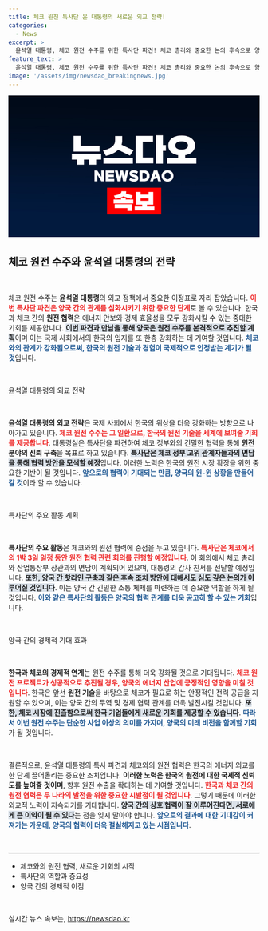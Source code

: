 ```yaml
---
title: 체코 원전 특사단 윤 대통령의 새로운 외교 전략!
categories:
  - News
excerpt: >
  윤석열 대통령, 체코 원전 수주를 위한 특사단 파견! 체코 총리와 중요한 논의 후속으로 양국 간 핫라인 구축도 추진. 이 특별 방문의 결과는? 클릭해 확인하세요!
feature_text: >
  윤석열 대통령, 체코 원전 수주를 위한 특사단 파견! 체코 총리와 중요한 논의 후속으로 양국 간 핫라인 구축도 추진. 이 특별 방문의 결과는? 클릭해 확인하세요!
image: '/assets/img/newsdao_breakingnews.jpg'
---
```


<p><img src="/assets/img/newsdao_breakingnews.jpg" alt="koreaapp 속보" /></p>

<h2 data-ke-size="size26">체코 원전 수주와 윤석열 대통령의 전략</h2>

<p data-ke-size="size16">&nbsp;</p>

<p>체코 원전 수주는 <b>윤석열 대통령</b>의 외교 정책에서 중요한 이정표로 자리 잡았습니다. <b><span style="color: #ee2323;">이번 특사단 파견은 양국 간의 관계를 심화시키기 위한 중요한 단계</span></b>로 볼 수 있습니다. 한국과 체코 간의 <b>원전 협력</b>은 에너지 안보와 경제 효율성을 모두 강화시킬 수 있는 중대한 기회를 제공합니다. <b><span style="background-color: #21538527;">이번 파견과 만남을 통해 양국은 원전 수주를 본격적으로 추진할 계획</span></b>이며 이는 국제 사회에서의 한국의 입지를 또 한층 강화하는 데 기여할 것입니다. <b><span style="color: #1a5490;">체코와의 관계가 강화됨으로써, 한국의 원전 기술과 경험이 국제적으로 인정받는 계기가 될 것</span></b>입니다.</p>

<p data-ke-size="size16">&nbsp;</p>

<p>윤석열 대통령의 외교 전략</p>

<p data-ke-size="size16">&nbsp;</p>

<p><b>윤석열 대통령의 외교 전략</b>은 국제 사회에서 한국의 위상을 더욱 강화하는 방향으로 나아가고 있습니다. <b><span style="color: #ee2323;">체코 원전 수주는 그 일환으로, 한국의 원전 기술을 세계에 보여줄 기회를 제공합니다</span></b>. 대통령실은 특사단을 파견하여 체코 정부와의 긴밀한 협력을 통해 <b>원전 분야의 신뢰 구축</b>을 목표로 하고 있습니다. <b><span style="background-color: #21538527;">특사단은 체코 정부 고위 관계자들과의 면담을 통해 협력 방안을 모색할 예정</span></b>입니다. 이러한 노력은 한국의 원전 시장 확장을 위한 중요한 기반이 될 것입니다. <b><span style="color: #1a5490;">앞으로의 협력이 기대되는 만큼, 양국의 윈-윈 상황을 만들어 갈 것</span></b>이라 할 수 있습니다.</p>

<p data-ke-size="size16">&nbsp;</p>

<p>특사단의 주요 활동 계획</p>

<p data-ke-size="size16">&nbsp;</p>

<p><b>특사단의 주요 활동</b>은 체코와의 원전 협력에 중점을 두고 있습니다. <b><span style="color: #ee2323;">특사단은 체코에서의 1박 3일 일정 동안 원전 협력 관련 회의를 진행할 예정입니다</span></b>. 이 회의에서 체코 총리와 산업통상부 장관과의 면담이 계획되어 있으며, 대통령의 감사 친서를 전달할 예정입니다. <b><span style="background-color: #21538527;">또한, 양국 간 핫라인 구축과 같은 후속 조치 방안에 대해서도 심도 깊은 논의가 이루어질 것입니다</span></b>. 이는 양국 간 긴밀한 소통 체제를 마련하는 데 중요한 역할을 하게 될 것입니다. <b><span style="color: #1a5490;">이와 같은 특사단의 활동은 양국의 협력 관계를 더욱 공고히 할 수 있는 기회</span></b>입니다.</p>

<p data-ke-size="size16">&nbsp;</p>

<p>양국 간의 경제적 기대 효과</p>

<p data-ke-size="size16">&nbsp;</p>

<p><b>한국과 체코의 경제적 연계</b>는 원전 수주를 통해 더욱 강화될 것으로 기대됩니다. <b><span style="color: #ee2323;">체코 원전 프로젝트가 성공적으로 추진될 경우, 양국의 에너지 산업에 긍정적인 영향을 미칠 것입니다</span></b>. 한국은 앞선 <b>원전 기술</b>을 바탕으로 체코가 필요로 하는 안정적인 전력 공급을 지원할 수 있으며, 이는 양국 간의 무역 및 경제 협력 관계를 더욱 발전시킬 것입니다. <b><span style="background-color: #21538527;">또한, 체코 시장에 진출함으로써 한국 기업들에게 새로운 기회를 제공할 수 있습니다</span></b>. <b><span style="color: #1a5490;">따라서 이번 원전 수주는 단순한 사업 이상의 의미를 가지며, 양국의 미래 비전을 함께할 기회</span></b>가 될 것입니다.</p>

<p data-ke-size="size16">&nbsp;</p>

<p>결론적으로, 윤석열 대통령의 특사 파견과 체코와의 원전 협력은 한국의 에너지 외교를 한 단계 끌어올리는 중요한 조치입니다. <b>이러한 노력은 한국의 원전에 대한 국제적 신뢰도를 높여줄 것이며</b>, 향후 원전 수출을 확대하는 데 기여할 것입니다. <b><span style="color: #ee2323;">한국과 체코 간의 원전 협력은 두 나라의 발전을 위한 중요한 시발점이 될 것입니다</span></b>. 그렇기 때문에 이러한 외교적 노력이 지속되기를 기대합니다. <b><span style="background-color: #21538527;">양국 간의 상호 협력이 잘 이루어진다면, 서로에게 큰 이익이 될 수 있다</span></b>는 점을 잊지 말아야 합니다. <b><span style="color: #1a5490;">앞으로의 결과에 대한 기대감이 커져가는 가운데, 양국의 협력이 더욱 절실해지고 있는 시점입니다</span></b>. </p>

<p data-ke-size="size16">&nbsp;</p>

<hr style="border: 1px solid #ddd;">

<ul>
  <li>체코와의 원전 협력, 새로운 기회의 시작</li>
  <li>특사단의 역할과 중요성</li>
  <li>양국 간의 경제적 이점</li>
</ul>

<p data-ke-size="size16">&nbsp;</p>
실시간 뉴스 속보는, <a href="https://newsdao.kr" rel="dofollow">https://newsdao.kr</a>


